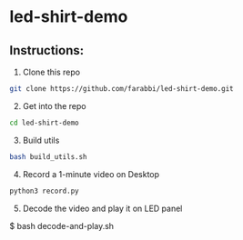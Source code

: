 # led-shirt-demo

## Instructions:

1. Clone this repo

```bash
git clone https://github.com/farabbi/led-shirt-demo.git
```

2. Get into the repo

```bash
cd led-shirt-demo
```

3. Build utils

```bash
bash build_utils.sh
```

4. Record a 1-minute video on Desktop

```bash
python3 record.py
```

5. Decode the video and play it on LED panel

$ bash decode-and-play.sh

